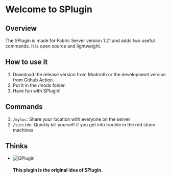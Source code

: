 # Welcome to SPlugin

## Overview
The SPlugin is made for Fabric Server version 1.21 and adds two useful commands. It is open source and lightweight.
## How to use it
1. Download the release version from Modrinth or the development version from Github Action.
2. Put it in the /mods folder.
3. Have fun with SPlugin!

## Commands
1. `/myloc`: Share your location with everyone on the server
2. `/suicide`: Quickly kill yourself if you get into trouble in the red stone machines

## Thinks
- ![QPlugin](https://github.com/glowingstone124/QPlugin-Survival2)
  #### This plugin is the original idea of SPlugin.
